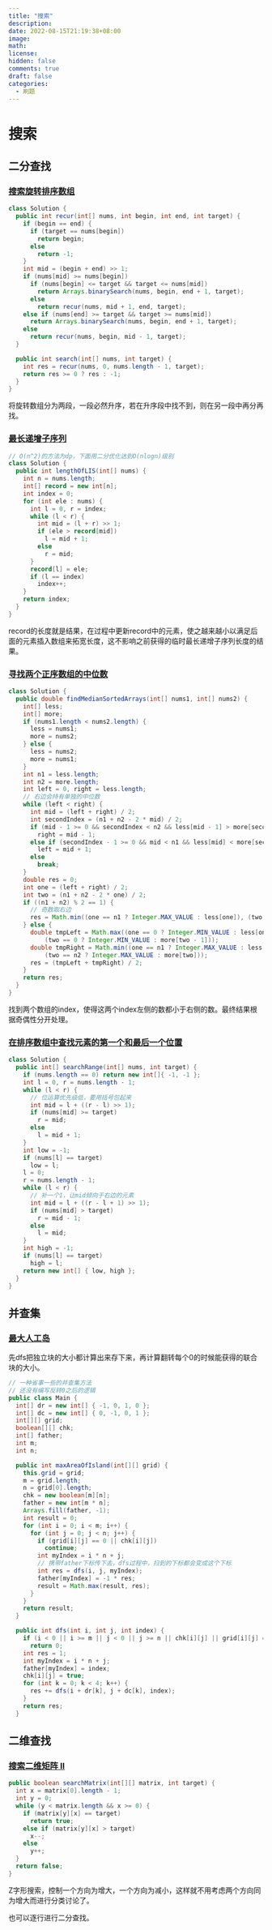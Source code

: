 ```yaml
---
title: "搜索"
description: 
date: 2022-08-15T21:19:38+08:00
image: 
math: 
license: 
hidden: false
comments: true
draft: false
categories:
  - 刷题
---
```


# 搜索

## 二分查找

### [搜索旋转排序数组](https://leetcode.cn/problems/search-in-rotated-sorted-array/)

```java
class Solution {
  public int recur(int[] nums, int begin, int end, int target) {
    if (begin == end) {
      if (target == nums[begin])
        return begin;
      else
        return -1;
    }
    int mid = (begin + end) >> 1;
    if (nums[mid] >= nums[begin])
      if (nums[begin] <= target && target <= nums[mid])
        return Arrays.binarySearch(nums, begin, end + 1, target);
      else
        return recur(nums, mid + 1, end, target);
    else if (nums[end] >= target && target >= nums[mid])
      return Arrays.binarySearch(nums, begin, end + 1, target);
    else
      return recur(nums, begin, mid - 1, target);
  }

  public int search(int[] nums, int target) {
    int res = recur(nums, 0, nums.length - 1, target);
    return res >= 0 ? res : -1;
  }
}
```

将旋转数组分为两段，一段必然升序，若在升序段中找不到，则在另一段中再分再找。

### [最长递增子序列](https://leetcode.cn/problems/longest-increasing-subsequence/)

```java
// O(n^2)的方法为dp，下面用二分优化达到O(nlogn)级别
class Solution {
  public int lengthOfLIS(int[] nums) {
    int n = nums.length;
    int[] record = new int[n];
    int index = 0;
    for (int ele : nums) {
      int l = 0, r = index;
      while (l < r) {
        int mid = (l + r) >> 1;
        if (ele > record[mid])
          l = mid + 1;
        else
          r = mid;
      }
      record[l] = ele;
      if (l == index)
        index++;
    }
    return index;
  }
}
```

record的长度就是结果，在过程中更新record中的元素，使之越来越小以满足后面的元素插入数组来拓宽长度，这不影响之前获得的临时最长递增子序列长度的结果。

### [寻找两个正序数组的中位数](https://leetcode.cn/problems/median-of-two-sorted-arrays/)

```java
class Solution {
  public double findMedianSortedArrays(int[] nums1, int[] nums2) {
    int[] less;
    int[] more;
    if (nums1.length < nums2.length) {
      less = nums1;
      more = nums2;
    } else {
      less = nums2;
      more = nums1;
    }
    int n1 = less.length;
    int n2 = more.length;
    int left = 0, right = less.length;
    // 右边会持有单独的中位数
    while (left < right) {
      int mid = (left + right) / 2;
      int secondIndex = (n1 + n2 - 2 * mid) / 2;
      if (mid - 1 >= 0 && secondIndex < n2 && less[mid - 1] > more[secondIndex])
        right = mid - 1;
      else if (secondIndex - 1 >= 0 && mid < n1 && less[mid] < more[secondIndex - 1])
        left = mid + 1;
      else
        break;
    }
    double res = 0;
    int one = (left + right) / 2;
    int two = (n1 + n2 - 2 * one) / 2;
    if ((n1 + n2) % 2 == 1) {
      // 奇数取右边
      res = Math.min((one == n1 ? Integer.MAX_VALUE : less[one]), (two == n2 ? Integer.MAX_VALUE : more[two]));
    } else {
      double tmpLeft = Math.max((one == 0 ? Integer.MIN_VALUE : less[one - 1]),
          (two == 0 ? Integer.MIN_VALUE : more[two - 1]));
      double tmpRight = Math.min((one == n1 ? Integer.MAX_VALUE : less[one]),
          (two == n2 ? Integer.MAX_VALUE : more[two]));
      res = (tmpLeft + tmpRight) / 2;
    }
    return res;
  }
}
```

找到两个数组的index，使得这两个index左侧的数都小于右侧的数。最终结果根据奇偶性分开处理。

### [在排序数组中查找元素的第一个和最后一个位置](https://leetcode.cn/problems/find-first-and-last-position-of-element-in-sorted-array/)

```java
class Solution {
  public int[] searchRange(int[] nums, int target) {
    if (nums.length == 0) return new int[]{ -1, -1 };
    int l = 0, r = nums.length - 1;
    while (l < r) {
      // 位运算优先级低，要用括号包起来
      int mid = l + ((r - l) >> 1);
      if (nums[mid] >= target)
        r = mid;
      else
        l = mid + 1;
    }
    int low = -1;
    if (nums[l] == target)
      low = l;
    l = 0;
    r = nums.length - 1;
    while (l < r) {
      // 补一个1，让mid倾向于右边的元素
      int mid = l + ((r - l + 1) >> 1);
      if (nums[mid] > target)
        r = mid - 1;
      else
        l = mid;
    }
    int high = -1;
    if (nums[l] == target)
      high = l;
    return new int[] { low, high };
  }
}
```

## 并查集

### [最大人工岛](https://leetcode.cn/problems/making-a-large-island/)

先dfs把独立块的大小都计算出来存下来，再计算翻转每个0的时候能获得的联合块的大小。

```java
// 一种省事一些的并查集方法
// 还没有编写反转0之后的逻辑
public class Main {
  int[] dr = new int[] { -1, 0, 1, 0 };
  int[] dc = new int[] { 0, -1, 0, 1 };
  int[][] grid;
  boolean[][] chk;
  int[] father;
  int m;
  int n;

  public int maxAreaOfIsland(int[][] grid) {
    this.grid = grid;
    m = grid.length;
    n = grid[0].length;
    chk = new boolean[m][n];
    father = new int[m * n];
    Arrays.fill(father, -1);
    int result = 0;
    for (int i = 0; i < m; i++) {
      for (int j = 0; j < n; j++) {
        if (grid[i][j] == 0 || chk[i][j])
          continue;
        int myIndex = i * n + j;
        // 携带father下标传下去，dfs过程中，扫到的下标都会变成这个下标
        int res = dfs(i, j, myIndex);
        father[myIndex] = -1 * res;
        result = Math.max(result, res);
      }
    }
    return result;
  }

  public int dfs(int i, int j, int index) {
    if (i < 0 || i >= m || j < 0 || j >= n || chk[i][j] || grid[i][j] == 0)
      return 0;
    int res = 1;
    int myIndex = i * n + j;
    father[myIndex] = index;
    chk[i][j] = true;
    for (int k = 0; k < 4; k++) {
      res += dfs(i + dr[k], j + dc[k], index);
    }
    return res;
  }
```



## 二维查找

### [搜索二维矩阵 II](https://leetcode.cn/problems/search-a-2d-matrix-ii/)

```java
public boolean searchMatrix(int[][] matrix, int target) {
  int x = matrix[0].length - 1;
  int y = 0;
  while (y < matrix.length && x >= 0) {
    if (matrix[y][x] == target)
      return true;
    else if (matrix[y][x] > target)
      x--;
    else
      y++;
  }
  return false;
}
```

Z字形搜索，控制一个方向为增大，一个方向为减小，这样就不用考虑两个方向同为增大而进行分类讨论了。

也可以逐行进行二分查找。